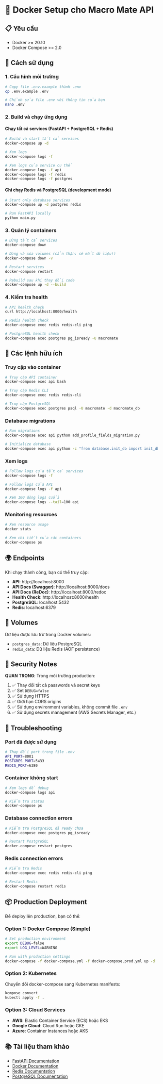# 🐳 Docker Setup cho Macro Mate API

## 📋 Yêu cầu

- Docker >= 20.10
- Docker Compose >= 2.0

## 🚀 Cách sử dụng

### 1. Cấu hình môi trường

```bash
# Copy file .env.example thành .env
cp .env.example .env

# Chỉnh sửa file .env với thông tin của bạn
nano .env
```

### 2. Build và chạy ứng dụng

#### Chạy tất cả services (FastAPI + PostgreSQL + Redis)

```bash
# Build và start tất cả services
docker-compose up -d

# Xem logs
docker-compose logs -f

# Xem logs của service cụ thể
docker-compose logs -f api
docker-compose logs -f redis
docker-compose logs -f postgres
```

#### Chỉ chạy Redis và PostgreSQL (development mode)

```bash
# Start only database services
docker-compose up -d postgres redis

# Run FastAPI locally
python main.py
```

### 3. Quản lý containers

```bash
# Dừng tất cả services
docker-compose down

# Dừng và xóa volumes (cẩn thận: sẽ mất dữ liệu!)
docker-compose down -v

# Restart services
docker-compose restart

# Rebuild sau khi thay đổi code
docker-compose up -d --build
```

### 4. Kiểm tra health

```bash
# API health check
curl http://localhost:8000/health

# Redis health check
docker-compose exec redis redis-cli ping

# PostgreSQL health check
docker-compose exec postgres pg_isready -U macromate
```

## 🔧 Các lệnh hữu ích

### Truy cập vào container

```bash
# Truy cập API container
docker-compose exec api bash

# Truy cập Redis CLI
docker-compose exec redis redis-cli

# Truy cập PostgreSQL
docker-compose exec postgres psql -U macromate -d macromate_db
```

### Database migrations

```bash
# Run migrations
docker-compose exec api python add_profile_fields_migration.py

# Initialize database
docker-compose exec api python -c "from database.init_db import init_db; init_db()"
```

### Xem logs

```bash
# Follow logs của tất cả services
docker-compose logs -f

# Follow logs của API
docker-compose logs -f api

# Xem 100 dòng logs cuối
docker-compose logs --tail=100 api
```

### Monitoring resources

```bash
# Xem resource usage
docker stats

# Xem chi tiết của các containers
docker-compose ps
```

## 🌍 Endpoints

Khi chạy thành công, bạn có thể truy cập:

- **API**: http://localhost:8000
- **API Docs (Swagger)**: http://localhost:8000/docs
- **API Docs (ReDoc)**: http://localhost:8000/redoc
- **Health Check**: http://localhost:8000/health
- **PostgreSQL**: localhost:5432
- **Redis**: localhost:6379

## 📁 Volumes

Dữ liệu được lưu trữ trong Docker volumes:

- `postgres_data`: Dữ liệu PostgreSQL
- `redis_data`: Dữ liệu Redis (AOF persistence)

## 🔐 Security Notes

**QUAN TRỌNG**: Trong môi trường production:

1. ✅ Thay đổi tất cả passwords và secret keys
2. ✅ Set `DEBUG=false`
3. ✅ Sử dụng HTTPS
4. ✅ Giới hạn CORS origins
5. ✅ Sử dụng environment variables, không commit file `.env`
6. ✅ Sử dụng secrets management (AWS Secrets Manager, etc.)

## 🐛 Troubleshooting

### Port đã được sử dụng

```bash
# Thay đổi port trong file .env
API_PORT=8001
POSTGRES_PORT=5433
REDIS_PORT=6380
```

### Container không start

```bash
# Xem logs để debug
docker-compose logs api

# Kiểm tra status
docker-compose ps
```

### Database connection errors

```bash
# Kiểm tra PostgreSQL đã ready chưa
docker-compose exec postgres pg_isready

# Restart PostgreSQL
docker-compose restart postgres
```

### Redis connection errors

```bash
# Kiểm tra Redis
docker-compose exec redis redis-cli ping

# Restart Redis
docker-compose restart redis
```

## 📦 Production Deployment

Để deploy lên production, bạn có thể:

### Option 1: Docker Compose (Simple)

```bash
# Set production environment
export DEBUG=false
export LOG_LEVEL=WARNING

# Run with production settings
docker-compose -f docker-compose.yml -f docker-compose.prod.yml up -d
```

### Option 2: Kubernetes

Chuyển đổi docker-compose sang Kubernetes manifests:

```bash
kompose convert
kubectl apply -f .
```

### Option 3: Cloud Services

- **AWS**: Elastic Container Service (ECS) hoặc EKS
- **Google Cloud**: Cloud Run hoặc GKE
- **Azure**: Container Instances hoặc AKS

## 📚 Tài liệu tham khảo

- [FastAPI Documentation](https://fastapi.tiangolo.com/)
- [Docker Documentation](https://docs.docker.com/)
- [Redis Documentation](https://redis.io/documentation)
- [PostgreSQL Documentation](https://www.postgresql.org/docs/)
